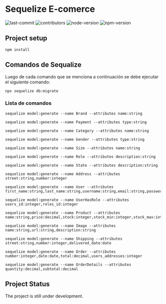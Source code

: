 # Sequelize E-comerce
![last-commit](https://img.shields.io/github/last-commit/AugustoLL/ecomerce-sequelize)
![contributors](https://img.shields.io/github/contributors/AugustoLL/ecomerce-sequelize)
![node-version](https://img.shields.io/badge/Node->=12.0.0-brightgreen)
![npm-version](https://img.shields.io/badge/npm->=6.14.0-brightgreen)

## Project setup
```
npm install
```
## Comandos de Sequalize
Luego de cada comando que se menciona a continuación se debe ejecutar el siguiente comando:
```
npx sequelize db:migrate
```
### Lista de comandos
```
sequelize model:generate --name Brand --attributes name:string
```
```
sequelize model:generate --name Payment --attributes type:string
```
```
sequelize model:generate --name Category --attributes name:string
```
```
sequelize model:generate --name Gender --attributes type:string
```
```
sequelize model:generate --name Size --attributes name:string
```
```
sequelize model:generate --name Role --attributes description:string
```
```
sequelize model:generate --name State --attributes description:string
```
```
sequelize model:generate --name Address --attributes street:string,number:integer
```
```
sequelize model:generate --name User --attributes first_name:string,last_name:string,username:string,email:string,password:string,address_id:integer
```
```
sequelize model:generate --name UserHasRole --attributes users_id:integer,roles_id:integer
```
```
sequelize model:generate --name Product --attributes name:string,price:decimal,stock:integer,stock_min:integer,stock_max:integer,brands_id:integer
```
```
sequelize model:generate --name Image --attributes name:string,url:string,description:string
```
```
sequelize model:generate --name Shipping --attributes street:string,number:integer,delivered_date:date
```
```
sequelize model:generate --name Order --attributes number:integer,date:date,total:decimal,users_addresses:integer
```
```
sequelize model:generate --name OrderDetails --attributes quantity:decimal,subtotal:decimal
```
## Project Status
The project is still under development.
